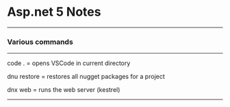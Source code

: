 # Asp.net 5 Notes
---

### Various commands
---

code . = opens VSCode in current directory

dnu restore = restores all nugget packages for a project

dnx web = runs the web server (kestrel)



---